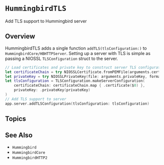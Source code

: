 # ``HummingbirdTLS``

Add TLS support to Hummingbird server

## Overview

HummingbirdTLS adds a single function `addTLS(tlsConfiguration:)` to ``HummingbirdCore/HBHTTPServer``. Setting up a server with TLS is simple as passing a NIOSSL `TLSConfiguration` struct to the server.

```swift
// Load certificates and private key to construct server TLS configuration
let certificateChain = try NIOSSLCertificate.fromPEMFile(arguments.certificateChain)
let privateKey = try NIOSSLPrivateKey(file: arguments.privateKey, format: .pem)
let tlsConfiguration = TLSConfiguration.makeServerConfiguration(
    certificateChain: certificateChain.map { .certificate($0) },
    privateKey: .privateKey(privateKey)
)
// Add TLS support to server
app.server.addTLSConfiguration(tlsConfiguration: tlsConfiguration)
```

## Topics

## See Also

- ``Hummingbird``
- ``HummingbirdCore``
- ``HummingbirdHTTP2``